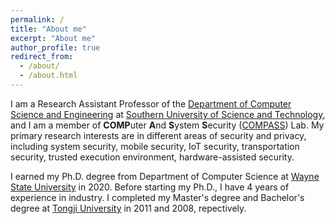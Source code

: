 ```yaml
---
permalink: /
title: "About me"
excerpt: "About me"
author_profile: true
redirect_from: 
  - /about/
  - /about.html
---
```


I am a Research Assistant Professor of the [Department of Computer Science and Engineering](http://cse.sustech.edu.cn/) at [Southern University of Science and Technology](https://www.sustech.edu.cn/), and I am a member of **COMP**uter **A**nd **S**ystem **S**ecurity ([COMPASS](http://faculty.sustech.edu.cn/zhangfw/en/)) Lab.
My primary research interests are in different areas of security and privacy, including system security, mobile security, IoT security, transportation security, trusted execution environment, hardware-assisted security.

I earned my Ph.D. degree from Department of Computer Science at [Wayne State University](https://wayne.edu) in 2020. Before starting my Ph.D., I have 4 years of experience in industry. I completed my Master's degree and Bachelor's degree at [Tongji University](https://www.tongji.edu.cn/) 
in 2011 and 2008, repectively.

